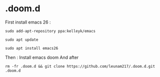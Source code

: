 # .doom.d

First install emacs 26 :

`sudo add-apt-repository ppa:kelleyk/emacs`

`sudo apt update`

`sudo apt install emacs26`

Then : 
Install emacs doom 
And after

`rm -fr .doom.d && git clone https://github.com/leunam217/.doom.d.git .doom.d `
